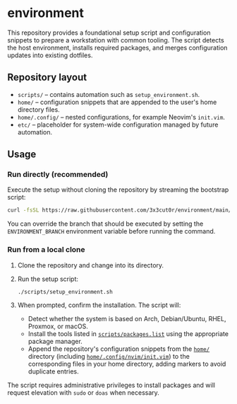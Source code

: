 # environment

This repository provides a foundational setup script and configuration snippets to prepare a workstation with common tooling. The script detects the host environment, installs required packages, and merges configuration updates into existing dotfiles.

## Repository layout

- `scripts/` – contains automation such as `setup_environment.sh`.
- `home/` – configuration snippets that are appended to the user's home directory files.
- `home/.config/` – nested configurations, for example Neovim's `init.vim`.
- `etc/` – placeholder for system-wide configuration managed by future automation.

## Usage

### Run directly (recommended)

Execute the setup without cloning the repository by streaming the bootstrap script:

```bash
curl -fsSL https://raw.githubusercontent.com/3x3cut0r/environment/main/environment.sh | bash
```

You can override the branch that should be executed by setting the `ENVIRONMENT_BRANCH` environment variable before running the command.

### Run from a local clone

1. Clone the repository and change into its directory.
2. Run the setup script:

   ```bash
   ./scripts/setup_environment.sh
   ```

3. When prompted, confirm the installation. The script will:
   - Detect whether the system is based on Arch, Debian/Ubuntu, RHEL, Proxmox, or macOS.
   - Install the tools listed in [`scripts/packages.list`](scripts/packages.list) using the appropriate package manager.
   - Append the repository's configuration snippets from the [`home/`](home/) directory (including [`home/.config/nvim/init.vim`](home/.config/nvim/init.vim)) to the corresponding files in your home directory, adding markers to avoid duplicate entries.

The script requires administrative privileges to install packages and will request elevation with `sudo` or `doas` when necessary.
